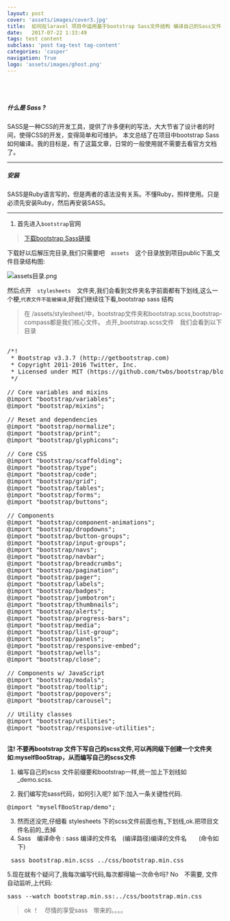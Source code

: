 ```yaml
---
layout: post
cover: 'assets/images/cover3.jpg'
title:  如何在laravel 项目中运用基于bootstrap Sass文件结构 编译自己的Sass文件
date:   2017-07-22 1:33:49
tags: test content
subclass: 'post tag-test tag-content'
categories: 'casper'
navigation: True
logo: 'assets/images/ghost.png'
---
```


<br><br>
##### 什么是 Sass ?

SASS是一种CSS的开发工具，提供了许多便利的写法，大大节省了设计者的时间，使得CSS的开发，变得简单和可维护。 本文总结了在项目中bootstrap Sass如何编译。我的目标是，有了这篇文章，日常的一般使用就不需要去看官方文档了。

-------

##### 安装

SASS是Ruby语言写的，但是两者的语法没有关系。不懂Ruby，照样使用。只是必须先安装Ruby，然后再安装SASS。

----
1. 首先进入<code>bootstrap</code>官网


> [下载bootstrap Sass链接](http://v3.bootcss.com/getting-started/)


下载好以后解压完目录,我们只需要吧　<code>assets</code>　这个目录放到项目public下面,文件目录结构图:


![assets目录.png](http://upload-images.jianshu.io/upload_images/5982972-957bd37fa3aaf5e5.png?imageMogr2/auto-orient/strip%7CimageView2/2/w/1240)


然后点开　<code>stylesheets</code>　文件夹,我们会看到文件夹名字前面都有下划线,这么一个梗,<code>代表文件不能被编译</code>,好我们继续往下看,bootstrap sass 结构

> 在 /assets/stylesheet/中，bootstrap文件夹和bootstrap.scss,bootstrap-compass都是我们核心文件。
> 点开_bootstrap.scss文件　我们会看到以下目录

<pre>

/*!
 * Bootstrap v3.3.7 (http://getbootstrap.com)
 * Copyright 2011-2016 Twitter, Inc.
 * Licensed under MIT (https://github.com/twbs/bootstrap/blob/master/LICENSE)
 */

// Core variables and mixins
@import "bootstrap/variables";  
@import "bootstrap/mixins";

// Reset and dependencies
@import "bootstrap/normalize";
@import "bootstrap/print";
@import "bootstrap/glyphicons";

// Core CSS
@import "bootstrap/scaffolding";
@import "bootstrap/type";
@import "bootstrap/code";
@import "bootstrap/grid";
@import "bootstrap/tables";
@import "bootstrap/forms";
@import "bootstrap/buttons";

// Components
@import "bootstrap/component-animations";
@import "bootstrap/dropdowns";
@import "bootstrap/button-groups";
@import "bootstrap/input-groups";
@import "bootstrap/navs";
@import "bootstrap/navbar";
@import "bootstrap/breadcrumbs";
@import "bootstrap/pagination";
@import "bootstrap/pager";
@import "bootstrap/labels";
@import "bootstrap/badges";
@import "bootstrap/jumbotron";
@import "bootstrap/thumbnails";
@import "bootstrap/alerts";
@import "bootstrap/progress-bars";
@import "bootstrap/media";
@import "bootstrap/list-group";
@import "bootstrap/panels";
@import "bootstrap/responsive-embed";
@import "bootstrap/wells";
@import "bootstrap/close";

// Components w/ JavaScript
@import "bootstrap/modals";
@import "bootstrap/tooltip";
@import "bootstrap/popovers";
@import "bootstrap/carousel";

// Utility classes
@import "bootstrap/utilities";
@import "bootstrap/responsive-utilities";

</pre>


**注! 不要再bootstrap 文件下写自己的scss文件,可以再同级下创建一个文件夹如:myselfBooStrap，从而编写自己的scss文件**

  1. 编写自己的scss 文件前缀要和bootstrap一样,统一加上下划线如　_demo.scss.

  2. 我们编写完sass代码，如何引入呢? 如下:加入一条关键性代码.
 <pre>@import "myselfBooStrap/demo";</pre>
  3. 然而还没完,仔细看 stylesheets 下的scss文件前面也有_下划线,ok.把项目文件名前的_去掉
  4.  Sass　编译命令 : sass 编译的文件名　(编译路径)编译的文件名　　(命令如下)
 <pre> sass bootstrap.min.scss ../css/bootstrap.min.css </pre>
 5.现在就有个疑问了,我每次编写代码,每次都得输一次命令吗? No　不需要, 文件自动监听,上代码:

  <pre>sass --watch bootstrap.min.ss:../css/bootstrap.min.css</pre>

  > ok ！　尽情的享受sass　带来的。。。。　
